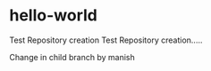 # hello-world
Test Repository creation
Test Repository creation.....

Change in child branch by manish
